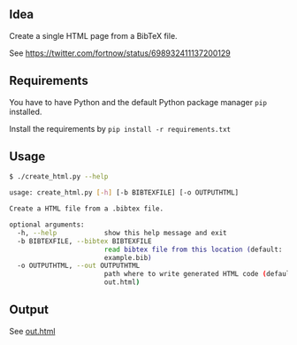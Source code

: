 ## Idea

Create a single HTML page from a BibTeX file.

See https://twitter.com/fortnow/status/698932411137200129


## Requirements

You have to have Python and the default Python package manager `pip` installed.

Install the requirements by `pip install -r requirements.txt`


## Usage

```bash
$ ./create_html.py --help

usage: create_html.py [-h] [-b BIBTEXFILE] [-o OUTPUTHTML]

Create a HTML file from a .bibtex file.

optional arguments:
  -h, --help            show this help message and exit
  -b BIBTEXFILE, --bibtex BIBTEXFILE
                        read bibtex file from this location (default:
                        example.bib)
  -o OUTPUTHTML, --out OUTPUTHTML
                        path where to write generated HTML code (default:
                        out.html)

```


## Output

See [out.html](https://github.com/MartinThoma/algorithms/blob/master/bib2html/out.html)
